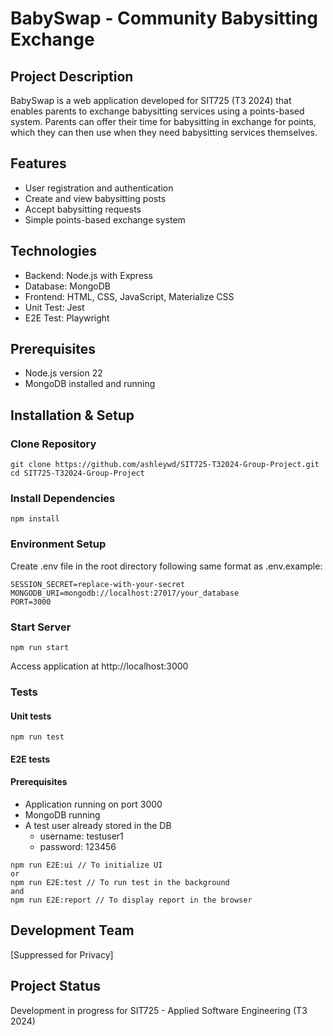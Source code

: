 # BabySwap - Community Babysitting Exchange

## Project Description
BabySwap is a web application developed for SIT725 (T3 2024) that enables parents to exchange babysitting services using a points-based system. Parents can offer their time for babysitting in exchange for points, which they can then use when they need babysitting services themselves.

## Features
 - User registration and authentication
 - Create and view babysitting posts
 - Accept babysitting requests
 - Simple points-based exchange system

## Technologies
- Backend: Node.js with Express
- Database: MongoDB
- Frontend: HTML, CSS, JavaScript, Materialize CSS
- Unit Test: Jest
- E2E Test: Playwright

## Prerequisites
- Node.js version 22
- MongoDB installed and running

## Installation & Setup
### Clone Repository

```console
git clone https://github.com/ashleywd/SIT725-T32024-Group-Project.git
cd SIT725-T32024-Group-Project
```

### Install Dependencies

```console
npm install
```

### Environment Setup
Create .env file in the root directory following same format as .env.example:

```console
SESSION_SECRET=replace-with-your-secret
MONGODB_URI=mongodb://localhost:27017/your_database
PORT=3000
```
### Start Server

```console
npm run start
```
Access application at http://localhost:3000

### Tests
#### Unit tests
```console
npm run test
```

#### E2E tests
#### Prerequisites
- Application running on port 3000
- MongoDB running
- A test user already stored in the DB
  - username: testuser1
  - password: 123456

```console
npm run E2E:ui // To initialize UI
or
npm run E2E:test // To run test in the background
and
npm run E2E:report // To display report in the browser
```

## Development Team
[Suppressed for Privacy]

## Project Status
Development in progress for SIT725 - Applied Software Engineering (T3 2024)
